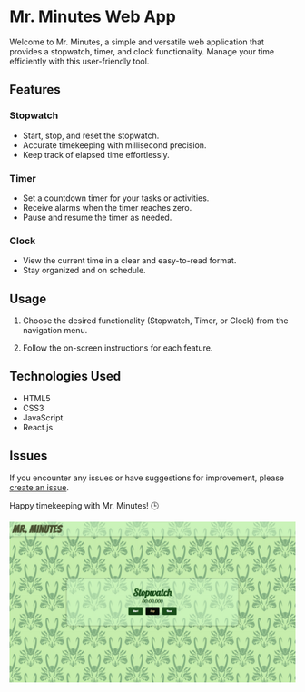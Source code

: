 # Mr. Minutes Web App

Welcome to Mr. Minutes, a simple and versatile web application that provides a stopwatch, timer, and clock functionality. Manage your time efficiently with this user-friendly tool.

## Features

### Stopwatch

- Start, stop, and reset the stopwatch.
- Accurate timekeeping with millisecond precision.
- Keep track of elapsed time effortlessly.

### Timer

- Set a countdown timer for your tasks or activities.
- Receive alarms when the timer reaches zero.
- Pause and resume the timer as needed.

### Clock

- View the current time in a clear and easy-to-read format.
- Stay organized and on schedule.

## Usage

1. Choose the desired functionality (Stopwatch, Timer, or Clock) from the navigation menu.

2. Follow the on-screen instructions for each feature.

## Technologies Used

- HTML5
- CSS3
- JavaScript
- React.js

## Issues

If you encounter any issues or have suggestions for improvement, please [create an issue](https://github.com/Batcave765/mr-minutes/issues).

Happy timekeeping with Mr. Minutes! 🕒

![Mr. Minutes](https://raw.githubusercontent.com/Batcave765/Mr-Minutes/master/StopwatchSS.png)
